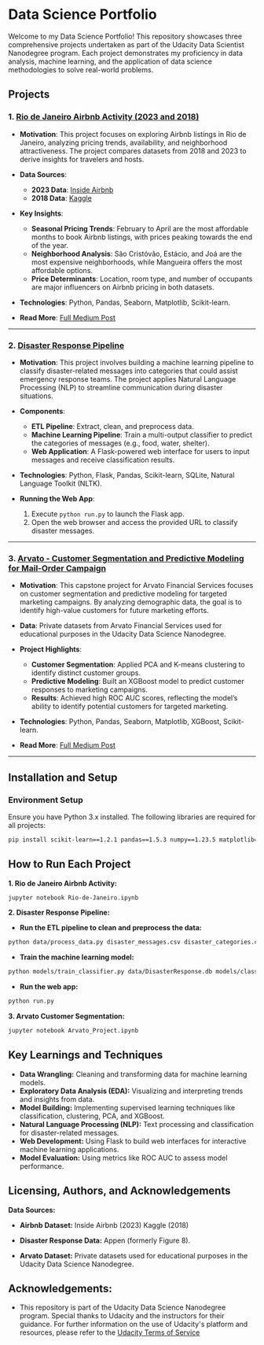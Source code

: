 # Data Science Portfolio

Welcome to my Data Science Portfolio! This repository showcases three comprehensive projects undertaken as part of the Udacity Data Scientist Nanodegree program. Each project demonstrates my proficiency in data analysis, machine learning, and the application of data science methodologies to solve real-world problems.

## **Projects**

### **1. [Rio de Janeiro Airbnb Activity (2023 and 2018)](https://github.com/TensorSpd/Data-Science/tree/main/blog-post-project)**

- **Motivation**: This project focuses on exploring Airbnb listings in Rio de Janeiro, analyzing pricing trends, availability, and neighborhood attractiveness. The project compares datasets from 2018 and 2023 to derive insights for travelers and hosts.
  
- **Data Sources**: 
  - **2023 Data**: [Inside Airbnb](http://insideairbnb.com/rio-de-janeiro)
  - **2018 Data**: [Kaggle](https://www.kaggle.com/datasets/allanbruno/airbnb-rio-de-janeiro/data)

- **Key Insights**:
  - **Seasonal Pricing Trends**: February to April are the most affordable months to book Airbnb listings, with prices peaking towards the end of the year.
  - **Neighborhood Analysis**: São Cristóvão, Estácio, and Joá are the most expensive neighborhoods, while Mangueira offers the most affordable options.
  - **Price Determinants**: Location, room type, and number of occupants are major influencers on Airbnb pricing in both datasets.

- **Technologies**: Python, Pandas, Seaborn, Matplotlib, Scikit-learn.

- **Read More**: [Full Medium Post](https://medium.com/@sahanipradeep5529/dreaming-of-rio-1a9b7e92b54e)

---

### **2. [Disaster Response Pipeline](https://github.com/TensorSpd/Data-Science/tree/main/Disaster-Pipeline)**

- **Motivation**: This project involves building a machine learning pipeline to classify disaster-related messages into categories that could assist emergency response teams. The project applies Natural Language Processing (NLP) to streamline communication during disaster situations.

- **Components**:
  - **ETL Pipeline**: Extract, clean, and preprocess data.
  - **Machine Learning Pipeline**: Train a multi-output classifier to predict the categories of messages (e.g., food, water, shelter).
  - **Web Application**: A Flask-powered web interface for users to input messages and receive classification results.

- **Technologies**: Python, Flask, Pandas, Scikit-learn, SQLite, Natural Language Toolkit (NLTK).

- **Running the Web App**:
  1. Execute `python run.py` to launch the Flask app.
  2. Open the web browser and access the provided URL to classify disaster messages.

---

### **3. [Arvato - Customer Segmentation and Predictive Modeling for Mail-Order Campaign](https://github.com/TensorSpd/Data-Science/tree/main/Arvato_Project)**

- **Motivation**: This capstone project for Arvato Financial Services focuses on customer segmentation and predictive modeling for targeted marketing campaigns. By analyzing demographic data, the goal is to identify high-value customers for future marketing efforts.

- **Data**: Private datasets from Arvato Financial Services used for educational purposes in the Udacity Data Science Nanodegree.

- **Project Highlights**:
  - **Customer Segmentation**: Applied PCA and K-means clustering to identify distinct customer groups.
  - **Predictive Modeling**: Built an XGBoost model to predict customer responses to marketing campaigns.
  - **Results**: Achieved high ROC AUC scores, reflecting the model’s ability to identify potential customers for targeted marketing.

- **Technologies**: Python, Pandas, Seaborn, Matplotlib, XGBoost, Scikit-learn.

- **Read More**: [Full Medium Post](https://medium.com/@sahanipradeep5529/leveraging-data-science-for-targeted-marketing-insights-from-arvatos-customer-segmentation-31a688ca58dd)

---

## **Installation and Setup**

### **Environment Setup**
Ensure you have Python 3.x installed. The following libraries are required for all projects:

```bash
pip install scikit-learn==1.2.1 pandas==1.5.3 numpy==1.23.5 matplotlib==3.7.0 seaborn==0.12.2 flask==3.0.3 xgboost==2.0.3
```
## **How to Run Each Project**

**1. Rio de Janeiro Airbnb Activity:**
```bash
jupyter notebook Rio-de-Janeiro.ipynb
```
**2. Disaster Response Pipeline:**
- **Run the ETL pipeline to clean and preprocess the data:**
```bash
python data/process_data.py disaster_messages.csv disaster_categories.csv DisasterResponse.db
```
- **Train the machine learning model:**
```bash
python models/train_classifier.py data/DisasterResponse.db models/classifier.pkl
```
- **Run the web app:**
```bash
python run.py
```
**3. Arvato Customer Segmentation:**
```bash
jupyter notebook Arvato_Project.ipynb
```

## **Key Learnings and Techniques**

- **Data Wrangling:** Cleaning and transforming data for machine learning models.
- **Exploratory Data Analysis (EDA):** Visualizing and interpreting trends and insights from data.
- **Model Building:** Implementing supervised learning techniques like classification, clustering, PCA, and XGBoost.
- **Natural Language Processing (NLP):** Text processing and classification for disaster-related messages.
- **Web Development:** Using Flask to build web interfaces for interactive machine learning applications.
- **Model Evaluation:** Using metrics like ROC AUC to assess model performance.

## **Licensing, Authors, and Acknowledgements**
**Data Sources:**
- **Airbnb Dataset:**
Inside Airbnb (2023)
Kaggle (2018)

- **Disaster Response Data:** Appen (formerly Figure 8).

- **Arvato Dataset:** Private datasets used for educational purposes in the Udacity Data Science Nanodegree.

## **Acknowledgements:**
- This repository is part of the Udacity Data Science Nanodegree program. Special thanks to Udacity and the instructors for their guidance. For further information on the use of Udacity's platform and resources, please refer to the [Udacity Terms of Service](https://www.udacity.com/legal)
